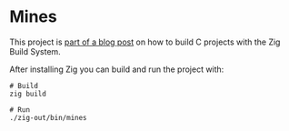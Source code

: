 # Mines

This project is [part of a blog post](https://www.viniciusjardim.com/posts/my-first-experience-with-zig-build-system) on how to build C projects with the Zig Build System.

After installing Zig you can build and run the project with:

```shell
# Build
zig build

# Run
./zig-out/bin/mines
```
